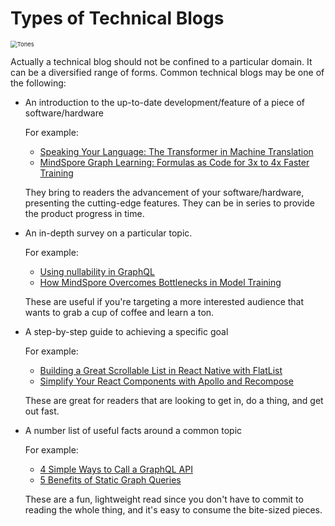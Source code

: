 # Types of Technical Blogs



<img src="https://p6.itc.cn/q_70/images01/20210723/9d7794bd321f45ecae56c7108f96f914.jpeg" alt="Tones" title="Tones" style="zoom:67%;" />



Actually a technical blog should not be confined to a particular domain. It can be a diversified range of forms. Common technical blogs may be one of the following:

- An introduction to the up-to-date development/feature of a piece of software/hardware

  For example:

  - [Speaking Your Language: The Transformer in Machine Translation](https://blog.huawei.com/2022/02/01/speaking-your-language-transformer-machine-translation/)
  - [MindSpore Graph Learning: Formulas as Code for 3x to 4x Faster Training](https://blog.huawei.com/2022/05/03/mindspore-graph-learning-formulas-code-faster-training/)

  They bring to readers the advancement of your software/hardware, presenting the cutting-edge features. They can be in series to provide the product progress in time.

- An in-depth survey on a particular topic.

  For example:

  - [Using nullability in GraphQL](https://www.apollographql.com/blog/graphql/basics/using-nullability-in-graphql/)
  - [How MindSpore Overcomes Bottlenecks in Model Training](https://blog.huawei.com/2022/03/29/mindspore-overcomes-bottlenecks-model-training/)

  These are useful if you're targeting a more interested audience that wants to grab a cup of coffee and learn a ton.

- A step-by-step guide to achieving a specific goal

  For example:

  - [Building a Great Scrollable List in React Native with FlatList](https://www.apollographql.com/blog/mobile/react-native/loading-data-into-react-natives-flatlist/)
  - [Simplify Your React Components with Apollo and Recompose](https://www.apollographql.com/blog/frontend/simplify-your-react-components-with-apollo-and-recompose-8b9e302dea51/)

  These are great for readers that are looking to get in, do a thing, and get out fast. 

- A number list of useful facts around a common topic

  For example:

  - [4 Simple Ways to Call a GraphQL API](https://www.apollographql.com/4-simple-ways-to-call-a-graph-api-a6807bcdb355)
  - [5 Benefits of Static Graph Queries](https://www.apollographql.com/5-benefits-of-static-graphql-queries-b7fa90b0b69a)

  These are a fun, lightweight read since you don't have to commit to reading the whole thing, and it's easy to consume the bite-sized pieces.
